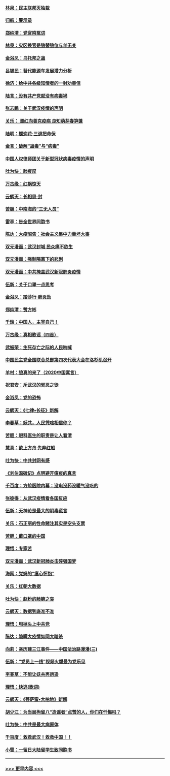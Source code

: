 #### [林泉：民主联邦灭独裁](../pages/nsc993/n11870998.md?t=02160011) 
#### [归航：警示录](../pages/nsc993/n11870963.md?t=02160011) 
#### [郑纯清：党官鸣冤词](../pages/nsc993/n11870938.md?t=02160011) 
#### [林泉：灾区换官是狼替狼位与羊无关](../pages/nsc993/n11870896.md?t=02160011) 
#### [金浴凤：乌托邦之蛊](../pages/nsc993/n11870879.md?t=02160011) 
#### [吕锡民：替代能源车发展潜力分析](../pages/nsc993/n11870656.md?t=02160011) 
#### [徐济：给中共各级知情者的一封劝善信](../pages/nsc993/n11868561.md?t=02160011) 
#### [陆言：没有共产党就没有病毒祸](../pages/nsc993/n11868232.md?t=02160011) 
#### [张志鹏：关于武汉疫情的声明](../pages/nsc993/n11867182.md?t=02160011) 
#### [关乐： 漂红向善克疫病 良知萌芽春笋蓬](../pages/nsc993/n11865710.md?t=02160011) 
#### [陆明：蝶恋花‧三退把命保](../pages/nsc993/n11865673.md?t=02160011) 
#### [金言：破解“蛊毒”与“病毒”](../pages/nsc993/n11864103.md?t=02160011) 
#### [中国人权律师团关于新型冠状病毒疫情的声明](../pages/nsc993/n11864249.md?t=02160011) 
#### [吐为快：肺疫叹](../pages/nsc993/n11864027.md?t=02160011) 
#### [万古缘：红祸惊天](../pages/nsc993/n11864079.md?t=02160011) 
#### [云鹤天：长相思‧封](../pages/nsc993/n11864006.md?t=02160011) 
#### [苦胆：中南海的“三无人员”](../pages/nsc993/n11862997.md?t=02160011) 
#### [雷亭：告全世界同胞书](../pages/nsc993/n11862572.md?t=02160011) 
#### [陈达：大疫昭告：社会主义集中力量坏大事](../pages/nsc993/n11859419.md?t=02160011) 
#### [双元漫画：武汉封城 民众痛不欲生](../pages/nsc993/n11859287.md?t=02160011) 
#### [双元漫画：强制隔离下的悲剧](../pages/nsc993/n11859244.md?t=02160011) 
#### [双元漫画：中共掩盖武汉新冠肺炎疫情](../pages/nsc993/n11858249.md?t=02160011) 
#### [伍新：关于口罩一点思考](../pages/nsc993/n11859195.md?t=02160011) 
#### [金浴凤：踏莎行‧肺炎劫](../pages/nsc993/n11858227.md?t=02160011) 
#### [郑纯清：赞方彬](../pages/nsc993/n11856803.md?t=02160011) 
#### [千瑞；中国人，主宰自己！](../pages/nsc993/n11856793.md?t=02160011) 
#### [万古缘：真相歌谣（四首）](../pages/nsc993/n11856263.md?t=02160011) 
#### [武振荣：生死存亡之际的人民呐喊](../pages/nsc993/n11856256.md?t=02160011) 
#### [中国民主党全国联合总部第四次代表大会在洛杉矶召开](../pages/nsc993/n11856344.md?t=02160011) 
#### [羊村：狼真的来了（2020中国寓言）](../pages/nsc993/n11856229.md?t=02160011) 
#### [祝君安：斥武汉的邪恶之徒](../pages/nsc993/n11855861.md?t=02160011) 
#### [金浴凤：党的恐怖](../pages/nsc993/n11855849.md?t=02160011) 
#### [云鹤天：《七律▪长征》新解](../pages/nsc993/n11855479.md?t=02160011) 
#### [李春草：妖共，人民凭啥相信你？](../pages/nsc993/n11855196.md?t=02160011) 
#### [苦胆：眼科医生的职责是让人看清](../pages/nsc993/n11853840.md?t=02160011) 
#### [慧真：欲上方舟 先弃红船](../pages/nsc993/n11853483.md?t=02160011) 
#### [吐为快：中共封网有感](../pages/nsc993/n11852575.md?t=02160011) 
#### [《刘伯温碑记》点明避开瘟疫的真言](../pages/nsc993/n11852128.md?t=02160011) 
#### [千百度：方舱医院内幕：没电没药没暖气没吃的](../pages/nsc993/n11850211.md?t=02160011) 
#### [张彼得：从武汉疫情看各国反应](../pages/nsc993/n11850102.md?t=02160011) 
#### [伍新：无神论是最大的阴毒谎言](../pages/nsc993/n11846129.md?t=02160011) 
#### [关乐：石正丽的性命赌注其实是空头支票](../pages/nsc993/n11846109.md?t=02160011) 
#### [苦胆：戴口罩的中国](../pages/nsc993/n11845576.md?t=02160011) 
#### [理悟：专家苦](../pages/nsc993/n11845564.md?t=02160011) 
#### [双元漫画：武汉新冠肺炎击碎强国梦](../pages/nsc993/n11843320.md?t=02160011) 
#### [海网：党妈的“瘟心怀抱”](../pages/nsc993/n11840740.md?t=02160011) 
#### [关乐：红朝大数据](../pages/nsc993/n11840675.md?t=02160011) 
#### [吐为快：赵粉的肺腑之哀](../pages/nsc993/n11840618.md?t=02160011) 
#### [云鹤天：数据到底准不准](../pages/nsc993/n11840325.md?t=02160011) 
#### [理悟：甩掉头上中共党](../pages/nsc993/n11838826.md?t=02160011) 
#### [陈达：隐瞒大疫情如同大暗杀](../pages/nsc993/n11838771.md?t=02160011) 
#### [向莉：亲历建三江事件——中国法治路漫漫(三)](../pages/nsc993/n11831825.md?t=02160011) 
#### [伍新：“党员上一线”视频火爆最为党乐见](../pages/nsc993/n11838200.md?t=02160011) 
#### [李春草：不能让妖共再逍遥](../pages/nsc993/n11838102.md?t=02160011) 
#### [理悟：快逃(歌词)](../pages/nsc993/n11838083.md?t=02160011) 
#### [云鹤天：《菩萨蛮▪大柏地》新解](../pages/nsc993/n11838059.md?t=02160011) 
#### [胡少江：为当局拘留八“造谣者”点赞的人，你们在忏悔吗？](../pages/nsc993/n11836801.md?t=02160011) 
#### [吐为快：中共是最大病原体](../pages/nsc993/n11836748.md?t=02160011) 
#### [千百度：救救武汉！救救中国！！](../pages/nsc993/n11836145.md?t=02160011) 
#### [小雪：一留日大陆留学生致同胞书](../pages/nsc993/n11834624.md?t=02160011) 

----
#### [ >>> 更早内容 <<< ](../indexes/nsc993-earlier.md)
